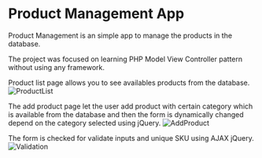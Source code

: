 # Product Management App

Product Management is an simple app to manage the products in the database.

The project was focused on learning PHP Model View Controller pattern without using any framework. 


Product list page allows you to see availables products from the database.
![ProductList](https://github.com/bartosznurowski/product.management/assets/105807818/9b732513-038f-4e7c-ae42-2907bdcae040)


The add product page let the user add product with certain category which is available from the database and then the form is dynamically changed depend on the category selected using jQuery.
![AddProduct](https://github.com/bartosznurowski/product.management/assets/105807818/95f951f7-b194-4c6e-8967-a6509132bdc3)

The form is checked for validate inputs and unique SKU using AJAX jQuery.
![Validation](https://github.com/bartosznurowski/product.management/assets/105807818/0f7f3a31-2a40-4731-a2e3-13dd5b00e467)

